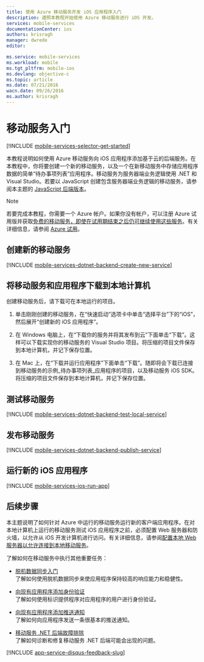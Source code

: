 ```yaml
---
title: 使用 Azure 移动服务开发 iOS 应用程序入门
description: 遵照本教程开始使用 Azure 移动服务进行 iOS 开发。
services: mobile-services
documentationCenter: ios
authors: krisragh
manager: dwrede
editor: 

ms.service: mobile-services
ms.workload: mobile
ms.tgt_pltfrm: mobile-ios
ms.devlang: objective-c
ms.topic: article
ms.date: 07/21/2016
wacn.date: 09/26/2016
ms.author: krisragh
---
```


# <a name="getting-started"></a>移动服务入门

[!INCLUDE [mobile-services-selector-get-started](../../includes/mobile-services-selector-get-started.md)]

本教程说明如何使用 Azure 移动服务向 iOS 应用程序添加基于云的后端服务。在本教程中，你将要创建一个新的移动服务，以及一个在新移动服务中存储应用程序数据的简单“待办事项列表”应用程序。移动服务为服务器端业务逻辑使用 .NET 和 Visual Studio。若要以 JavaScript 创建包含服务器端业务逻辑的移动服务，请参阅本主题的 [JavaScript 后端版本]。

> [!NOTE]
>若要完成本教程，你需要一个 Azure 帐户。如果你没有帐户，可以注册 Azure 试用版并获取[免费的移动服务，即使在试用期结束之后仍可继续使用这些服务](https://www.azure.cn/pricing/details/mobile-services/)。有关详细信息，请参阅 [Azure 试用](https://www.azure.cn/pricing/1rmb-trial/)。

## <a name="create-new-service"></a>创建新的移动服务

[!INCLUDE [mobile-services-dotnet-backend-create-new-service](../../includes/mobile-services-dotnet-backend-create-new-service.md)]

## 将移动服务和应用程序下载到本地计算机

创建移动服务后，请下载可在本地运行的项目。

1. 单击刚刚创建的移动服务，在“快速启动”选项卡中单击“选择平台”下的“iOS”，然后展开“创建新的 iOS 应用程序”。

2. 在 Windows 电脑上，在“下载你的服务并将其发布到云”下面单击“下载”。这样可以下载实现你的移动服务的 Visual Studio 项目。将压缩的项目文件保存到本地计算机，并记下保存位置。

3. 在 Mac 上，在“下载并运行应用程序”下面单击“下载”。随即将会下载已连接到移动服务的示例_待办事项列表_应用程序的项目，以及移动服务 iOS SDK。将压缩的项目文件保存到本地计算机，并记下保存位置。

## 测试移动服务

[!INCLUDE [mobile-services-dotnet-backend-test-local-service](../../includes/mobile-services-dotnet-backend-test-local-service.md)]

## 发布移动服务

[!INCLUDE [mobile-services-dotnet-backend-publish-service](../../includes/mobile-services-dotnet-backend-publish-service.md)]

## 运行新的 iOS 应用程序

[!INCLUDE [mobile-services-ios-run-app](../../includes/mobile-services-ios-run-app.md)]

## <a name="next-steps"></a>后续步骤

本主题说明了如何针对 Azure 中运行的移动服务运行新的客户端应用程序。在对本地计算机上运行的移动服务测试 iOS 应用程序之前，必须配置 Web 服务器和防火墙，以允许从 iOS 开发计算机进行访问。有关详细信息，请参阅[配置本地 Web 服务器以允许连接到本地移动服务](./mobile-services-dotnet-backend-how-to-configure-iis-express.md)。

了解如何在移动服务中执行其他重要任务：

* [脱机数据同步入门]
<br/>了解如何使用脱机数据同步来使应用程序保持较高的响应能力和稳健性。

* [向现有应用程序添加身份验证]
<br/>了解如何使用标识提供程序对应用程序的用户进行身份验证。

* [向现有应用程序添加推送通知]
<br/>了解如何向应用程序发送一条很基本的推送通知。

* [移动服务 .NET 后端故障排除]
<br/>了解如何诊断和修复移动服务 .NET 后端可能会出现的问题。

[!INCLUDE [app-service-disqus-feedback-slug](../../includes/app-service-disqus-feedback-slug.md)]

<!-- Anchors. -->
[Getting started with Mobile Services]: #getting-started
[Create a new mobile service]: #create-new-service
[Define the mobile service instance]: #define-mobile-service-instance
[Next Steps]: #next-steps

<!-- Images. -->
[0]: ./media/mobile-services-dotnet-backend-ios-get-started/mobile-quickstart-completed-ios.png
[1]: ./media/mobile-services-dotnet-backend-ios-get-started/mobile-quickstart-steps-vs.png

[6]: ./media/mobile-services-dotnet-backend-ios-get-started/mobile-portal-quickstart-ios.png
[7]: ./media/mobile-services-dotnet-backend-ios-get-started/mobile-quickstart-steps-ios.png
[8]: ./media/mobile-services-dotnet-backend-ios-get-started/mobile-xcode-project.png

[10]: ./media/mobile-services-dotnet-backend-ios-get-started/mobile-quickstart-startup-ios.png
[11]: ./media/mobile-services-dotnet-backend-ios-get-started/mobile-data-tab.png
[12]: ./media/mobile-services-dotnet-backend-ios-get-started/mobile-data-browse.png

<!-- URLs. -->
[脱机数据同步入门]: ./mobile-services-ios-get-started-offline-data.md
[向现有应用程序添加身份验证]: ./mobile-services-dotnet-backend-ios-get-started-users.md
[向现有应用程序添加推送通知]: ./mobile-services-dotnet-backend-ios-get-started-push.md
[移动服务 .NET 后端故障排除]: ./mobile-services-dotnet-backend-how-to-troubleshoot.md

[Mobile Services iOS SDK]: https://go.microsoft.com/fwLink/p/?LinkID=266533

[XCode]: https://go.microsoft.com/fwLink/p/?LinkID=266532
[JavaScript 后端版本]: ./mobile-services-ios-get-started.md

<!---HONumber=Mooncake_0118_2016-->
